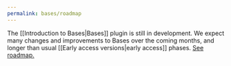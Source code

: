 ```yaml
---
permalink: bases/roadmap
---
```

The [[Introduction to Bases|Bases]] plugin is still in development. We expect many changes and improvements to Bases over the coming months, and longer than usual [[Early access versions|early access]] phases. [See roadmap.](https://obsidian.md/roadmap/)